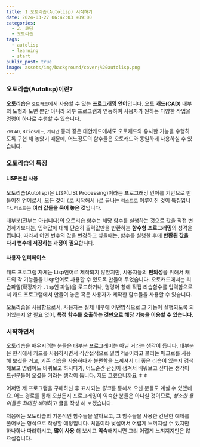 ```yaml
---
title: 1.오토리습(Autolisp) 시작하기
date: 2024-03-27 06:42:03 +09:00
categories:
  - 2. 코딩
  - 오토리습
tags:
  - autolisp
  - learning
  - start
public_post: true
image: assets/img/background/cover;%20autolisp.png
---
```

### 오토리습(Autolisp)이란?
**오토리습**은 `오토캐드`에서 사용할 수 있는 **프로그래밍 언어**입니다. 오토 **캐드(CAD)** 내부의 도형과 도면 뿐만 아니라 외부 프로그램과 연동하여 사용자가 원하는 다양한 작업을 명령어 하나로 수행할 수 있습니다.

`ZWCAD`, `Brics캐드`, `캐디안` 등과 같은 대안캐드에서도 오토캐드와 유사한 기능을 수행하도록 구현 해 놓았기 때문에, 어느정도의 함수들은 오토캐드와 동일하게 사용하실 수 있습니다. 


### 오토리습의 특징

#### LISP문법 사용
오토리습(Autolisp)은 `LISP`(LISt Processing)이라는 프로그래밍 언어를 기반으로 만들어진 언어로서, 모든 것이 `(`로 시작해서 `)`로 끝나는 `리스트`로 이루어진 것이 특징입니다. `리스트`는 **여러 값들을 묶어 놓은 것**입니다.

대부분(전부는 아닙니다)의 오토리습 함수는 해당 함수를 실행하는 것으로 값을 직접 변경하기보다는, 입력값에 대해 단순히 출력값만을 반환하는 **함수형 프로그래밍**의 성격을 띕니다.
따라서 어떤 변수의 값을 변경하고 싶을때는, 함수를 실행한 후에 **반환된 값을 다시 변수에 저장하는 과정이 필요**합니다.

#### 사용자 인터페이스
캐드 프로그램 자체는 Lisp언어로 제작되지 않았지만, 사용자들의 **편의성**을 위해서 캐드의 각 기능들을 Lisp언어로 사용할 수 있도록 만들어 두었습니다.
오토캐드에서는 리습파일(확장자가 `.lsp`인 파일)을 로드하거나, 명령어 창에 직접 리습함수를 입력함으로서 캐드 프로그램에서 만들어 놓은 혹은 사용자가 제작한 함수들을 사용할 수 있습니다.

오토리습을 사용함으로서, 사용자는 실제 내부에 어떤방식으로 그 기능이 실행되도록 되어있는지 알 필요 없이, **특정 함수를 호출하는 것만으로 해당 기능을 이용할 수 있습니다.**


### 시작하면서
오토리습을 배우시려는 분들은 대부분 프로그래머는 아닐 거라는 생각이 듭니다.
대부분은 현직에서 캐드를 사용하시면서 직간접적으로 일명 `리습`이라고 불리는 매크로를 사용 해 보셨을 거고, 기존 리습을 사용하다가 불편함을 느끼셔서 더 좋은 리습이 있는지 검색해보고 명령어도 바꿔보고 하시다가, 어느순간 관심이 생겨서 배워보고 싶다는 생각이 드신분들이 오셨을 거라는 생각이 듭니다. 저도 그랬으니까요 ㅎㅎ

어쩌면 제 프로그램을 구매하신 후 표시되는 *링크*를 통해서 오신 분들도 계실 수 있겠네요.
어느 경로를 통해 오셨든지 프로그래밍이 익숙한 분들은 아니실 것이므로, *생소한 용어들은 최대한 배제*하고 글을 작성 해 보겠습니다.

처음에는 오토리습의 기본적인 함수들을 알아보고, 그 함수들을 사용한 간단한 예제를 풀어보는 형식으로 작성할 예정입니다.
처음이라 낯설어서 어렵게 느껴지실 수 있지만 하나하나 따라하시고, **많이 사용** 해 보시고 **익숙**해지시면 그리 어렵게 느껴지지만은 않으실겁니다.